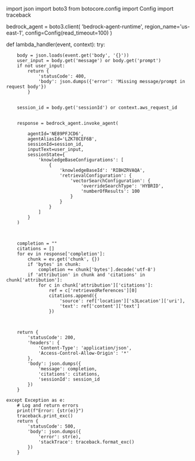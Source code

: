 
import json
import boto3
from botocore.config import Config
import traceback


bedrock_agent = boto3.client(
    'bedrock-agent-runtime',
    region_name='us-east-1',
    config=Config(read_timeout=100)
)

def lambda_handler(event, context):
    try:
        
        body = json.loads(event.get('body', '{}'))
        user_input = body.get('message') or body.get('prompt')
        if not user_input:
            return {
                'statusCode': 400,
                'body': json.dumps({'error': 'Missing message/prompt in request body'})
            }

     
        session_id = body.get('sessionId') or context.aws_request_id

       
        response = bedrock_agent.invoke_agent(
            
            agentId='NE89PFJCD6',              
            agentAliasId='LZK78CEF6B',    
            sessionId=session_id,
            inputText=user_input,
            sessionState={
                'knowledgeBaseConfigurations': [
                    {
                        'knowledgeBaseId': 'RIBHZRVAQA',  
                        'retrievalConfiguration': {
                            'vectorSearchConfiguration': {
                                'overrideSearchType': 'HYBRID',
                                'numberOfResults': 100
                            }
                        }
                    }
                ]
            }
        )
        

        
        completion = ""
        citations = []
        for ev in response['completion']:
            chunk = ev.get('chunk', {})
            if 'bytes' in chunk:
                completion += chunk['bytes'].decode('utf-8')
            if 'attribution' in chunk and 'citations' in chunk['attribution']:
                for c in chunk['attribution']['citations']:
                    ref = c['retrievedReferences'][0]
                    citations.append({
                        'source': ref['location']['s3Location']['uri'],
                        'text': ref['content']['text']
                    })

                

        return {
            'statusCode': 200,
            'headers': {
                'Content-Type': 'application/json',
                'Access-Control-Allow-Origin': '*'
            },
            'body': json.dumps({
                'message': completion,
                'citations': citations,
                'sessionId': session_id
            })
        }

    except Exception as e:
        # Log and return errors
        print(f"Error: {str(e)}")
        traceback.print_exc()
        return {
            'statusCode': 500,
            'body': json.dumps({
                'error': str(e),
                'stackTrace': traceback.format_exc()
            })
        }
